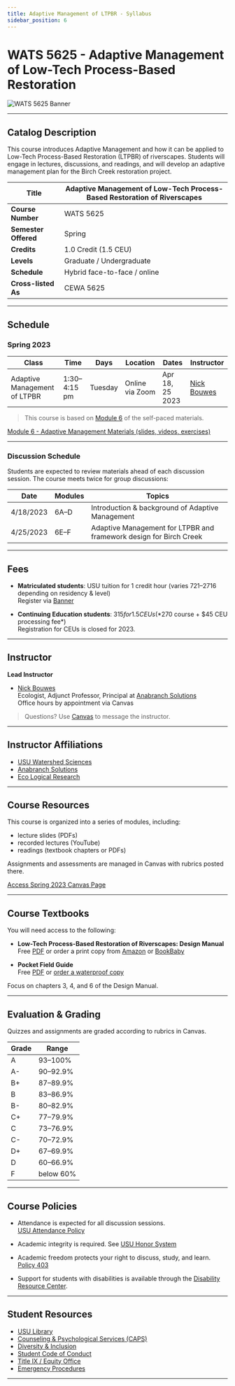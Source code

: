 ```yaml
---
title: Adaptive Management of LTPBR - Syllabus
sidebar_position: 6
---
```


# WATS 5625 - Adaptive Management of Low-Tech Process-Based Restoration

![WATS 5625 Banner](/img/courses/WATS-5625_header_C.png)

---

## Catalog Description

This course introduces Adaptive Management and how it can be applied to Low-Tech Process-Based Restoration (LTPBR) of riverscapes. Students will engage in lectures, discussions, and readings, and will develop an adaptive management plan for the Birch Creek restoration project.

| **Title** | Adaptive Management of Low-Tech Process-Based Restoration of Riverscapes |
|-----------|---------------------------------------------------------------------------|
| **Course Number** | WATS 5625 |
| **Semester Offered** | Spring |
| **Credits** | 1.0 Credit (1.5 CEU) |
| **Levels** | Graduate / Undergraduate |
| **Schedule** | Hybrid face-to-face / online |
| **Cross-listed As** | CEWA 5625 |


---

## Schedule

### Spring 2023

| Class | Time | Days | Location | Dates | Instructor |
|-------|------|------|----------|-------|------------|
| Adaptive Management of LTPBR | 1:30–4:15 pm | Tuesday | Online via Zoom | Apr 18, 25 2023 | [Nick Bouwes](/workshops/2020/SGI/#instruction-team) |

> This course is based on [Module 6](/workshops/2020/SGI/Modules/module6) of the self-paced materials.

[Module 6 - Adaptive Management Materials (slides, videos, exercises)](/workshops/2020/SGI/Modules/module6)

---

### Discussion Schedule

Students are expected to review materials ahead of each discussion session. The course meets twice for group discussions:

| Date | Modules | Topics |
|------|---------|--------|
| 4/18/2023 | 6A–D | Introduction & background of Adaptive Management |
| 4/25/2023 | 6E–F | Adaptive Management for LTPBR and framework design for Birch Creek |

---

## Fees

- **Matriculated students**: USU tuition for 1 credit hour (varies $721–$2716 depending on residency & level)  
  Register via [Banner](http://banner.usu.edu)

- **Continuing Education students**: $315 for 1.5 CEUs (*$270 course + $45 CEU processing fee*)  
  Registration for CEUs is closed for 2023.

---

## Instructor

**Lead Instructor**

- [Nick Bouwes](https://www.researchgate.net/profile/Nick_Bouwes)  
  Ecologist, Adjunct Professor, Principal at [Anabranch Solutions](https://www.anabranchsolutions.com/nick-bouwes.html)  
  Office hours by appointment via Canvas

> Questions? Use [Canvas](https://usu.instructure.com/courses/727013) to message the instructor.

---

## Instructor Affiliations

- [USU Watershed Sciences](https://qcnr.usu.edu/wats/index)  
- [Anabranch Solutions](https://www.anabranchsolutions.com/)  
- [Eco Logical Research](https://www.eco-logical-research.com/)

---

## Course Resources

This course is organized into a series of modules, including:

- lecture slides (PDFs)  
- recorded lectures (YouTube)  
- readings (textbook chapters or PDFs)

Assignments and assessments are managed in Canvas with rubrics posted there.

[Access Spring 2023 Canvas Page](https://usu.instructure.com/courses/727013)

---

## Course Textbooks

You will need access to the following:

- **Low-Tech Process-Based Restoration of Riverscapes: Design Manual**  
  Free [PDF](/manual) or order a print copy from [Amazon](https://www.amazon.com/Low-Tech-Process-Based-Restoration-Riverscapes-Design/dp/1543972993) or [BookBaby](https://store.bookbaby.com/bookshop/book/index.aspx?bookURL=Low-Tech-Process-Based-Restoration-of-Riverscapes)

- **Pocket Field Guide**  
  Free [PDF](/resources/pocket) or [order a waterproof copy](http://www.anabranchsolutions.com/store/p7/pocketguide.html)

Focus on chapters 3, 4, and 6 of the Design Manual.

---

## Evaluation & Grading

Quizzes and assignments are graded according to rubrics in Canvas.  

| Grade | Range |
|-------|-------|
| A | 93–100% |
| A- | 90–92.9% |
| B+ | 87–89.9% |
| B | 83–86.9% |
| B- | 80–82.9% |
| C+ | 77–79.9% |
| C | 73–76.9% |
| C- | 70–72.9% |
| D+ | 67–69.9% |
| D | 60–66.9% |
| F | below 60% |

---

## Course Policies

- Attendance is expected for all discussion sessions.  
  [USU Attendance Policy](https://catalog.usu.edu/content.php?catoid=12&navoid=3160)

- Academic integrity is required. See [USU Honor System](https://studentconduct.usu.edu/studentcode/article6)

- Academic freedom protects your right to discuss, study, and learn.  
  [Policy 403](http://www.usu.edu/hr/files/uploads/Policies/403.pdf)

- Support for students with disabilities is available through the [Disability Resource Center](http://www.usu.edu/drc/).

---

## Student Resources

- [USU Library](http://libguides.usu.edu/rc)  
- [Counseling & Psychological Services (CAPS)](https://counseling.usu.edu/)  
- [Diversity & Inclusion](https://www.usu.edu/provost/diversity)  
- [Student Code of Conduct](https://studentconduct.usu.edu/studentcode/)  
- [Title IX / Equity Office](https://equity.usu.edu/)  
- [Emergency Procedures](https://www.usu.edu/emergency)  

---

